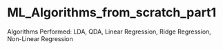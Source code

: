 # ML_Algorithms_from_scratch_part1
Algorithms Performed: LDA, QDA, Linear Regression, Ridge Regression, Non-Linear Regression
